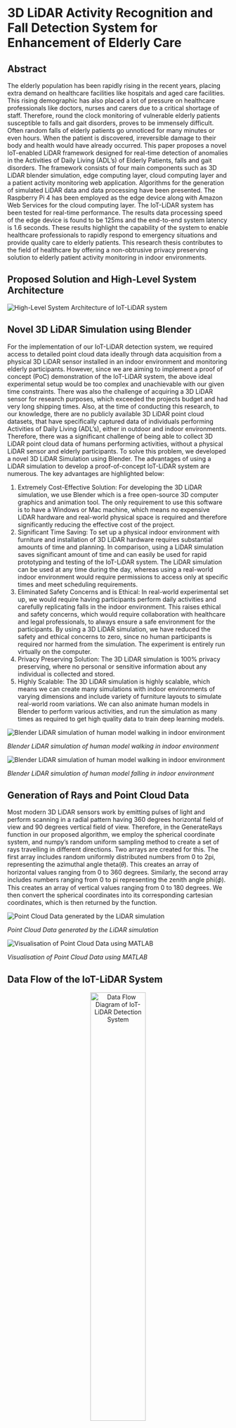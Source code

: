 # 3D LiDAR Activity Recognition and Fall Detection System for Enhancement of Elderly Care

## Abstract
The elderly population has been rapidly rising in the recent years, placing extra demand on
healthcare facilities like hospitals and aged care facilities. This rising demographic has also
placed a lot of pressure on healthcare professionals like doctors, nurses and carers due to a
critical shortage of staff. Therefore, round the clock monitoring of vulnerable elderly patients
susceptible to falls and gait disorders, proves to be immensely difficult. Often random falls of
elderly patients go unnoticed for many minutes or even hours. When the patient is discovered,
irreversible damage to their body and health would have already occurred. This paper proposes
a novel IoT-enabled LiDAR framework designed for real-time detection of anomalies in the
Activities of Daily Living (ADL’s) of Elderly Patients, falls and gait disorders. The framework
consists of four main components such as 3D LiDAR blender simulation, edge computing layer,
cloud computing layer and a patient activity monitoring web application. Algorithms for the
generation of simulated LiDAR data and data processing have been presented. The Raspberry
Pi 4 has been employed as the edge device along with Amazon Web Services for the cloud
computing layer. The IoT-LiDAR system has been tested for real-time performance. The results
data processing speed of the edge device is found to be 125ms and the end-to-end system
latency is 1.6 seconds. These results highlight the capability of the system to enable healthcare
professionals to rapidly respond to emergency situations and provide quality care to elderly
patients. This research thesis contributes to the field of healthcare by offering a non-obtrusive
privacy preserving solution to elderly patient activity monitoring in indoor environments. 

## Proposed Solution and High-Level System Architecture

![High-Level System Architecture of IoT-LiDAR system](Images/System%20Architecture.png)

## Novel 3D LiDAR Simulation using Blender

For the implementation of our IoT-LiDAR detection system, we required access to detailed
point cloud data ideally through data acquisition from a physical 3D LiDAR sensor installed
in an indoor environment and monitoring elderly participants. However, since we are aiming to
implement a proof of concept (PoC) demonstration of the IoT-LiDAR system, the above ideal
experimental setup would be too complex and unachievable with our given time constraints.
There was also the challenge of acquiring a 3D LiDAR sensor for research purposes, which
exceeded the projects budget and had very long shipping times. Also, at the time of conducting
this research, to our knowledge, there are no publicly available 3D LiDAR point cloud
datasets, that have specifically captured data of individuals performing Activities of Daily
Living (ADL’s), either in outdoor and indoor environments. Therefore, there was a significant
challenge of being able to collect 3D LiDAR point cloud data of humans performing activities,
without a physical LiDAR sensor and elderly participants. To solve this problem, we developed
a novel 3D LiDAR Simulation using Blender. The advantages of using a LiDAR simulation
to develop a proof-of-concept IoT-LiDAR system are numerous. The key advantages are
highlighted below:
1. Extremely Cost-Effective Solution: For developing the 3D LiDAR simulation, we use
Blender which is a free open-source 3D computer graphics and animation tool. The only
requirement to use this software is to have a Windows or Mac machine, which means
no expensive LiDAR hardware and real-world physical space is required and therefore
significantly reducing the effective cost of the project.
2. Significant Time Saving: To set up a physical indoor environment with furniture and
installation of 3D LiDAR hardware requires substantial amounts of time and planning.
In comparison, using a LiDAR simulation saves significant amount of time and can
easily be used for rapid prototyping and testing of the IoT-LiDAR system. The LiDAR
simulation can be used at any time during the day, whereas using a real-world indoor
environment would require permissions to access only at specific times and meet
scheduling requirements.
3. Eliminated Safety Concerns and is Ethical: In real-world experimental set up, we
would require having participants perform daily activities and carefully replicating falls
in the indoor environment. This raises ethical and safety concerns, which would require
collaboration with healthcare and legal professionals, to always ensure a safe environment
for the participants. By using a 3D LiDAR simulation, we have reduced the safety and
ethical concerns to zero, since no human participants is required nor harmed from the
simulation. The experiment is entirely run virtually on the computer.
4. Privacy Preserving Solution: The 3D LiDAR simulation is 100% privacy preserving,
where no personal or sensitive information about any individual is collected and stored.
5. Highly Scalable: The 3D LiDAR simulation is highly scalable, which means we can
create many simulations with indoor environments of varying dimensions and include
variety of furniture layouts to simulate real-world room variations. We can also animate
human models in Blender to perform various activities, and run the simulation as many
times as required to get high quality data to train deep learning models.

![Blender LiDAR simulation of human model walking in indoor environment](Images/simul_walk.png)

*Blender LiDAR simulation of human model walking in indoor environment*


![Blender LiDAR simulation of human model walking in indoor environment](Images/simul_fall.png)

*Blender LiDAR simulation of human model falling in indoor environment*

## Generation of Rays and Point Cloud Data
Most modern 3D LiDAR sensors work by emitting pulses of light and perform scanning in a
radial pattern having 360 degrees horizontal field of view and 90 degrees vertical field of view.
Therefore, in the GenerateRays function in our proposed algorithm, we employ the spherical coordinate
system, and numpy’s random uniform sampling method to create a set of rays travelling in
different directions. Two arrays are created for this. The first array includes random uniformly
distributed numbers from 0 to 2pi, representing the azimuthal angle theta(𝜃). This creates an
array of horizontal values ranging from 0 to 360 degrees. Similarly, the second array includes
numbers ranging from 0 to pi representing the zenith angle phi(𝜙). This creates an array of
vertical values ranging from 0 to 180 degrees. We then convert the spherical coordinates into
its corresponding cartesian coordinates, which is then returned by the function.

![Point Cloud Data generated by the LiDAR simulation](Images/front_view_pcd.png)

*Point Cloud Data generated by the LiDAR simulation*

![Visualisation of Point Cloud Data using MATLAB](Images/pointCloud2.png)

*Visualisation of Point Cloud Data using MATLAB*

## Data Flow of the IoT-LiDAR System

<div align="center">
  <img src="Images/DataFlow.png" alt="Data Flow Diagram of IoT-LiDAR Detection System" style="width:50%; height:auto;">
</div>

## Fall Detection Notification System

The most important feature of the patient monitoring web application is its ability to provide
real-time notifications to healthcare professionals. This is achieved using the dynamic rendering
of components using ReactJS. When the Raspberry Pi edge device has detected a fall, the current
activity card in the web application turns bright red and starts blinking, which can be seen in
the screenshot below. This would bring immediate attention to any healthcare professional using the web
application, and will trigger an immediate response to provide emergency care to their elderly
patient.

<div align="center">
  <img src="Images/PatientMonitoring.png" alt="Patient Activity Monitoring Web App UI Notification when a Fall is Detected." style="width:50%; height:auto;">
  <p><em>Patient Activity Monitoring Web App UI Notification when a Fall is Detected</em></p>
</div>

## Real-Time Perfromance of the IoT-LiDAR System

To deploy an IoT-LiDAR detection system into the real-world, one of the most crucial
factors enabling its success would be the systems real-time performance. In our proof-ofconcept
design, we have tested the real-time capabilities of the Raspberry Pi 4, in processing
the point cloud data along with testing the end-to-end latency of the whole system. During
testing, we have determined that the average time taken for the Raspberry pi to apply all the
data pre-processing steps to one point cloud data file is 125ms. This result is very promising,
as shows the capability of the Raspberry Pi 4, to be an effective edge device for an IoT-LiDAR
system. This result shows that the Raspberry Pi 4, can be delegated the task of specifically
only performing data preprocessing of the point cloud data. Special devices such as Google
Coral USB accelerator specifically designed for deep learning model inference, could then be
integrated with the Raspberry Pi and used to deploy pre-trained deep learning models. It is
also important to note that the Raspberry Pi 4, is an older model. With the recent release of
the Raspberry Pi 5, which is claimed to be 3 to 4 times faster than the Raspberry Pi 4, we can
expect the real-time performance of our IoT-LiDAR system to improve significantly. The endto-
end system latency has also been tested. This is the time taken for the IoT-LiDAR system to
complete the data pre-processing of the point cloud data, simulate deep learning inference, send
patient activity data to AWS services, and then be displayed by the patient activity monitoring
web application. In our testing, we have found that the end-to-end latency to be 1.6 seconds
on average. This result shows that, when the system detects that a fall event has occurred
(simulated), it takes less that 2 seconds for the fall detection notification to appear in the frontend
web application. Having a response time of less than two seconds is extremely promising.
This aids healthcare professionals to provide an emergency response within two seconds of
the fall occurring. During future research, into deep learning model training, optimisation,
deployment and investing in more capable edge device hardware, we hope to achieve a similar
or even better results.


























